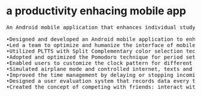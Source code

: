 # a productivity enhacing mobile app
<pre>
An Android mobile application that enhances individual studying/working efficiency.

•Designed and developed an Android mobile application to enhance individual studying/working efficiency. 
•Led a team to optimize and humanize the interface of mobile phones using Android Studio.
•Utilized PLTTS with Split Complementary color selection technique to enhance interface visualization.
•Adopted and optimized the Pomodoro technique for period setting.
•Enabled users to customize the clock pattern for different working conditions to achieve higher diversity.
•Simulated airplane mode and controlled internet, texts and calls to leave the user undisturbed.
•Improved the time management by delaying or stopping incoming notifications while instantly receiving them.
•Designed a user evaluation system that records data every time users complete the pattern.
•Created the concept of competing with friends: interact with friends, view friend’s app usage data and battle to be the winner of the week. Used peer pressure to motivate users to be more productive.
</pre>

